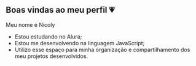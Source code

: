 ## Boas vindas ao meu perfil 💗

Meu nome é Nicoly

- Estou estudando no Alura;
- Estou me desenvolvendo na linguagem JavaScript;
- Utilizo
esse espaço para
minha organização e
compartilhamento dos meu projetos desenvolvidos.
  
